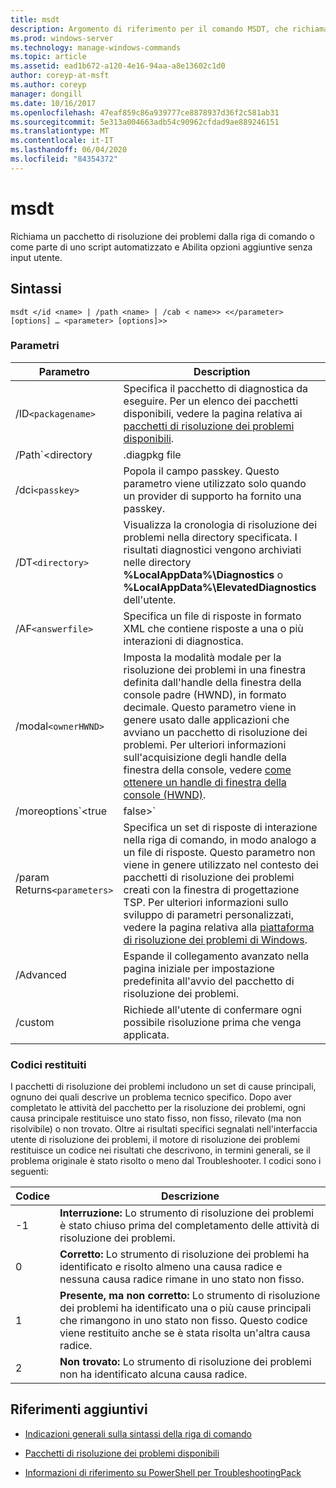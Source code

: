 ```yaml
---
title: msdt
description: Argomento di riferimento per il comando MSDT, che richiama un pacchetto di risoluzione dei problemi nella riga di comando o come parte di uno script automatizzato, e Abilita opzioni aggiuntive senza input utente.
ms.prod: windows-server
ms.technology: manage-windows-commands
ms.topic: article
ms.assetid: ead1b672-a120-4e16-94aa-a8e13602c1d0
author: coreyp-at-msft
ms.author: coreyp
manager: dongill
ms.date: 10/16/2017
ms.openlocfilehash: 47eaf859c86a939777ce8878937d36f2c581ab31
ms.sourcegitcommit: 5e313a004663adb54c90962cfdad9ae889246151
ms.translationtype: MT
ms.contentlocale: it-IT
ms.lasthandoff: 06/04/2020
ms.locfileid: "84354372"
---
```

# <a name="msdt"></a>msdt

Richiama un pacchetto di risoluzione dei problemi dalla riga di comando o come parte di uno script automatizzato e Abilita opzioni aggiuntive senza input utente.

## <a name="syntax"></a>Sintassi

```
msdt </id <name> | /path <name> | /cab < name>> <</parameter> [options] … <parameter> [options]>>
```

### <a name="parameters"></a>Parametri

| Parametro | Description |
| --------- | ----------- |
| /ID`<packagename>` | Specifica il pacchetto di diagnostica da eseguire. Per un elenco dei pacchetti disponibili, vedere la pagina relativa ai [pacchetti di risoluzione dei problemi disponibili](https://docs.microsoft.com/previous-versions/windows/it-pro/windows-server-2012-r2-and-2012/ee424379(v=ws.11)#available-troubleshooting-packs). |
| /Path`<directory|.diagpkg file|.diagcfg file>` | Specifica il percorso completo di un pacchetto di diagnostica. Se si specifica una directory, la directory deve contenere un pacchetto di diagnostica. Non è possibile usare il parametro **/path** in combinazione con i parametri * */ID * *, **/DCI**o **/CAB** . |                                                                                   |
| /dci`<passkey>` | Popola il campo passkey. Questo parametro viene utilizzato solo quando un provider di supporto ha fornito una passkey. |
| /DT`<directory>` | Visualizza la cronologia di risoluzione dei problemi nella directory specificata. I risultati diagnostici vengono archiviati nelle directory **%LocalAppData%\Diagnostics** o **%LocalAppData%\ElevatedDiagnostics** dell'utente. |
| /AF`<answerfile>` | Specifica un file di risposte in formato XML che contiene risposte a una o più interazioni di diagnostica. |
| /modal`<ownerHWND>` | Imposta la modalità modale per la risoluzione dei problemi in una finestra definita dall'handle della finestra della console padre (HWND), in formato decimale. Questo parametro viene in genere usato dalle applicazioni che avviano un pacchetto di risoluzione dei problemi. Per ulteriori informazioni sull'acquisizione degli handle della finestra della console, vedere [come ottenere un handle di finestra della console (HWND)](https://support.microsoft.com/help/124103/how-to-obtain-a-console-window-handle-hwnd). |
| /moreoptions`<true|false>` | Abilita (true) o disattiva (false) la schermata finale per la risoluzione dei problemi che chiede se l'utente desidera esplorare opzioni aggiuntive. Questo parametro viene in genere utilizzato quando il pacchetto di risoluzione dei problemi viene avviato da uno strumento di risoluzione dei problemi che non fa parte del sistema operativo. |
| /param Returns`<parameters>` | Specifica un set di risposte di interazione nella riga di comando, in modo analogo a un file di risposte. Questo parametro non viene in genere utilizzato nel contesto dei pacchetti di risoluzione dei problemi creati con la finestra di progettazione TSP. Per ulteriori informazioni sullo sviluppo di parametri personalizzati, vedere la pagina relativa alla [piattaforma di risoluzione dei problemi di Windows](https://docs.microsoft.com/previous-versions/windows/desktop/wintt/windows-troubleshooting-toolkit-portal). |
| /Advanced | Espande il collegamento avanzato nella pagina iniziale per impostazione predefinita all'avvio del pacchetto di risoluzione dei problemi. |
| /custom | Richiede all'utente di confermare ogni possibile risoluzione prima che venga applicata. |

### <a name="return-codes"></a>Codici restituiti

I pacchetti di risoluzione dei problemi includono un set di cause principali, ognuno dei quali descrive un problema tecnico specifico. Dopo aver completato le attività del pacchetto per la risoluzione dei problemi, ogni causa principale restituisce uno stato fisso, non fisso, rilevato (ma non risolvibile) o non trovato. Oltre ai risultati specifici segnalati nell'interfaccia utente di risoluzione dei problemi, il motore di risoluzione dei problemi restituisce un codice nei risultati che descrivono, in termini generali, se il problema originale è stato risolto o meno dal Troubleshooter. I codici sono i seguenti:

| Codice | Descrizione |
| ---- | ----------- |
| -1 | **Interruzione:** Lo strumento di risoluzione dei problemi è stato chiuso prima del completamento delle attività di risoluzione dei problemi. |
| 0 | **Corretto:** Lo strumento di risoluzione dei problemi ha identificato e risolto almeno una causa radice e nessuna causa radice rimane in uno stato non fisso. |
| 1 | **Presente, ma non corretto:** Lo strumento di risoluzione dei problemi ha identificato una o più cause principali che rimangono in uno stato non fisso. Questo codice viene restituito anche se è stata risolta un'altra causa radice. |
| 2 | **Non trovato:** Lo strumento di risoluzione dei problemi non ha identificato alcuna causa radice. |

## <a name="additional-references"></a>Riferimenti aggiuntivi

- [Indicazioni generali sulla sintassi della riga di comando](command-line-syntax-key.md)

- [Pacchetti di risoluzione dei problemi disponibili](https://docs.microsoft.com/previous-versions/windows/it-pro/windows-server-2012-r2-and-2012/ee424379(v=ws.11)#available-troubleshooting-packs)

- [Informazioni di riferimento su PowerShell per TroubleshootingPack](https://docs.microsoft.com/powershell/module/troubleshootingpack/?view=win10-ps)
